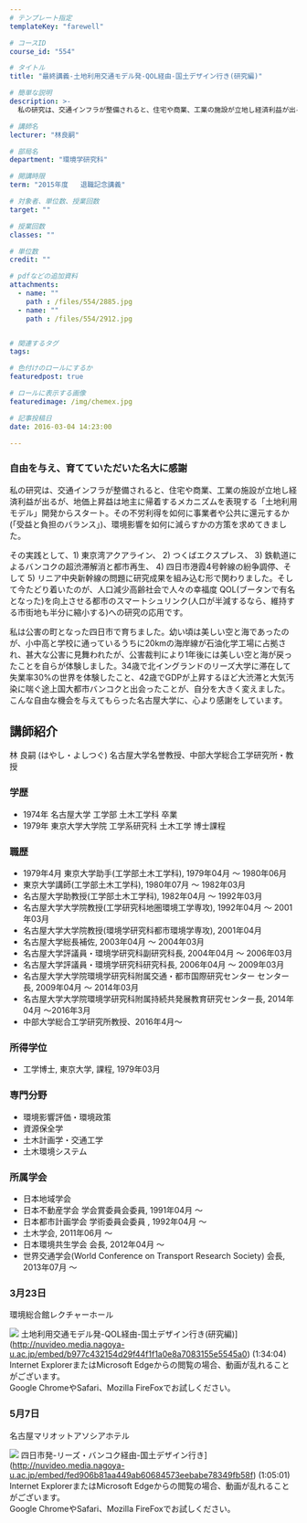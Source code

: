 ```yaml
---
# テンプレート指定
templateKey: "farewell"

# コースID
course_id: "554"

# タイトル
title: "最終講義-土地利用交通モデル発-QOL経由-国土デザイン行き(研究編)"

# 簡単な説明
description: >-
  私の研究は、交通インフラが整備されると、住宅や商業、工業の施設が立地し経済利益が出るが、地価上昇益は地主に帰着するメカニズムを表現する「土地利用モデル」開発からスタート。その不労利得を如何に事業者...

# 講師名
lecturer: "林良嗣"

# 部局名
department: "環境学研究科"

# 開講時限
term: "2015年度	退職記念講義"

# 対象者、単位数、授業回数
target: ""

# 授業回数
classes: ""

# 単位数
credit: ""

# pdfなどの追加資料
attachments: 
  - name: "" 
    path : /files/554/2885.jpg
  - name: "" 
    path : /files/554/2912.jpg


# 関連するタグ
tags:

# 色付けのロールにするか
featuredpost: true

# ロールに表示する画像
featuredimage: /img/chemex.jpg

# 記事投稿日
date: 2016-03-04 14:23:00

---
```

### 自由を与え、育てていただいた名大に感謝 

私の研究は、交通インフラが整備されると、住宅や商業、工業の施設が立地し経済利益が出るが、地価上昇益は地主に帰着するメカニズムを表現する「土地利用モデル」開発からスタート。その不労利得を如何に事業者や公共に還元するか(「受益と負担のバランス」)、環境影響を如何に減らすかの方策を求めてきました。

その実践として、1) 東京湾アクアライン、 2) つくばエクスプレス、 3) 鉄軌道によるバンコクの超渋滞解消と都市再生、 4) 四日市港霞4号幹線の紛争調停、そして 5) リニア中央新幹線の問題に研究成果を組み込む形で関わりました。そして今たどり着いたのが、人口減少高齢社会で人々の幸福度 QOL(ブータンで有名となった)を向上させる都市のスマートシュリンク(人口が半減するなら、維持する市街地も半分に縮小する)への研究の応用です。

私は公害の町となった四日市で育ちました。幼い頃は美しい空と海であったのが、小中高と学校に通っているうちに20kmの海岸線が石油化学工場に占拠され、甚大な公害に見舞われたが、公害裁判により1年後には美しい空と海が戻ったことを自らが体験しました。34歳で北イングランドのリーズ大学に滞在して失業率30%の世界を体験したこと、42歳でGDPが上昇するほど大渋滞と大気汚染に喘ぐ途上国大都市バンコクと出会ったことが、自分を大きく変えました。こんな自由な機会を与えてもらった名古屋大学に、心より感謝をしています。
## 講師紹介

林 良嗣 (はやし・よしつぐ) 名古屋大学名誉教授、中部大学総合工学研究所・教授 

### 学歴

  * 1974年 名古屋大学 工学部 土木工学科 卒業
  * 1979年 東京大学大学院 工学系研究科 土木工学 博士課程

### 職歴

  * 1979年4月 東京大学助手(工学部土木工学科), 1979年04月 ～ 1980年06月
  * 東京大学講師(工学部土木工学科), 1980年07月 ～ 1982年03月
  * 名古屋大学助教授(工学部土木工学科), 1982年04月 ～ 1992年03月
  * 名古屋大学大学院教授(工学研究科地圏環境工学専攻), 1992年04月 ～ 2001年03月
  * 名古屋大学大学院教授(環境学研究科都市環境学専攻), 2001年04月
  * 名古屋大学総長補佐, 2003年04月 ～ 2004年03月
  * 名古屋大学評議員・環境学研究科副研究科長, 2004年04月 ～ 2006年03月
  * 名古屋大学評議員・環境学研究科研究科長, 2006年04月 ～ 2009年03月
  * 名古屋大学大学院環境学研究科附属交通・都市国際研究センター センター長, 2009年04月 ～ 2014年03月
  * 名古屋大学大学院環境学研究科附属持続共発展教育研究センター長, 2014年04月 ～2016年3月
  * 中部大学総合工学研究所教授、2016年4月〜

### 所得学位

  * 工学博士, 東京大学, 課程, 1979年03月

### 専門分野

  * 環境影響評価・環境政策
  * 資源保全学
  * 土木計画学・交通工学
  * 土木環境システム

### 所属学会

  * 日本地域学会
  * 日本不動産学会 学会賞委員会委員, 1991年04月 ～
  * 日本都市計画学会 学術委員会委員 , 1992年04月 ～
  * 土木学会, 2011年06月 ～
  * 日本環境共生学会 会長, 2012年04月 ～
  * 世界交通学会(World Conference on Transport Research Society) 会長, 2013年07月 ～
### 3月23日  
環境総合館レクチャーホール


![](/files/554/2885.jpg) 土地利用交通モデル発-QOL経由-国土デザイン行き(研究編)](http://nuvideo.media.nagoya-u.ac.jp/embed/b977c432154d29f44f1f1a0e8a7083155e5545a0) (1:34:04)  
Internet ExplorerまたはMicrosoft Edgeからの閲覧の場合、動画が乱れることがございます。  
Google ChromeやSafari、Mozilla FireFoxでお試しください。 

### 5月7日  
名古屋マリオットアソシアホテル


![](/files/554/2912.jpg) 四日市発-リーズ・バンコク経由-国土デザイン行き](http://nuvideo.media.nagoya-u.ac.jp/embed/fed906b81aa449ab60684573eebabe78349fb58f) (1:05:01)  
Internet ExplorerまたはMicrosoft Edgeからの閲覧の場合、動画が乱れることがございます。  
Google ChromeやSafari、Mozilla FireFoxでお試しください。